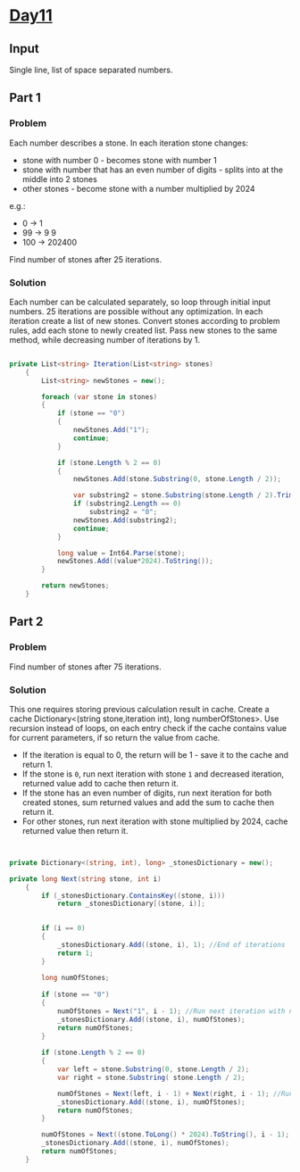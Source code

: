 # [Day11](https://adventofcode.com/2024/day/11)

## Input
Single line, list of space separated numbers.

## Part 1

### Problem
Each number describes a stone.
In each iteration stone changes:
- stone with number 0 - becomes stone with number 1
- stone with number  that has an even number of digits - splits into at the middle into 2 stones 
- other stones - become stone with a number multiplied by 2024

e.g.:
- 0 -> 1
- 99 -> 9 9
- 100 -> 202400

Find number of stones after 25 iterations.
### Solution
Each number can be calculated separately, so loop through initial input numbers.
25 iterations are possible without any optimization.
In each iteration create a list of new stones.
Convert stones according to problem rules, add each stone to newly created list.
Pass new stones to the same method, while decreasing number of iterations by 1.
```csharp

private List<string> Iteration(List<string> stones)
    {
        List<string> newStones = new();

        foreach (var stone in stones)
        {
            if (stone == "0")
            {
                newStones.Add("1");
                continue;
            }

            if (stone.Length % 2 == 0)
            {
                newStones.Add(stone.Substring(0, stone.Length / 2));

                var substring2 = stone.Substring(stone.Length / 2).TrimStart('0');
                if (substring2.Length == 0)
                    substring2 = "0";
                newStones.Add(substring2);
                continue;
            }

            long value = Int64.Parse(stone);
            newStones.Add((value*2024).ToString());
        }

        return newStones;
    }
```
## Part 2
### Problem
Find number of stones after 75 iterations.

### Solution
This one requires storing previous calculation result in cache.
Create a cache Dictionary<(string stone,iteration int), long numberOfStones>.
Use recursion instead of loops, on each entry check if the cache contains value for current parameters, if so return the value from cache.
- If the iteration is equal to 0, the return will be 1 - save it to the cache and return 1.
- If the stone is `0`, run next iteration with stone `1` and decreased iteration, returned value add to cache then return it.
- If the stone has an even number of digits, run next iteration for both created stones, sum returned values and add the sum to cache then return it.
- For other stones, run next iteration with stone multiplied by 2024, cache returned value then return it.
```csharp


private Dictionary<(string, int), long> _stonesDictionary = new();

private long Next(string stone, int i)
    {
        if (_stonesDictionary.ContainsKey((stone, i)))
            return _stonesDictionary[(stone, i)];

        
        if (i == 0)
        {
            _stonesDictionary.Add((stone, i), 1); //End of iterations
            return 1;
        }
        
        long numOfStones;
        
        if (stone == "0")
        {
            numOfStones = Next("1", i - 1); //Run next iteration with new stone = 1
            _stonesDictionary.Add((stone, i), numOfStones); 
            return numOfStones;
        }
        
        if (stone.Length % 2 == 0)
        {
            var left = stone.Substring(0, stone.Length / 2);
            var right = stone.Substring( stone.Length / 2);

            numOfStones = Next(left, i - 1) + Next(right, i - 1); //Run next iterations for left and right stones
            _stonesDictionary.Add((stone, i), numOfStones);
            return numOfStones;
        }

        numOfStones = Next((stone.ToLong() * 2024).ToString(), i - 1); //Run next iteration with new stone = stone*2024
        _stonesDictionary.Add((stone, i), numOfStones);
        return numOfStones;
    }
```

